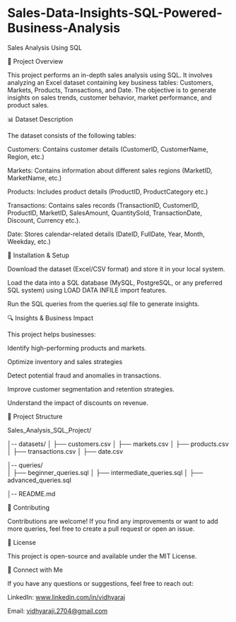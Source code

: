 # Sales-Data-Insights-SQL-Powered-Business-Analysis

Sales Analysis Using SQL

📌 Project Overview

This project performs an in-depth sales analysis using SQL. It involves analyzing an Excel dataset containing key business tables: Customers, Markets, Products, Transactions, and Date. The objective is to generate insights on sales trends, customer behavior, market performance, and product sales.

📊 Dataset Description

The dataset consists of the following tables:

Customers: Contains customer details (CustomerID, CustomerName, Region, etc.)

Markets: Contains information about different sales regions (MarketID, MarketName, etc.)

Products: Includes product details (ProductID, ProductCategory etc.)

Transactions: Contains sales records (TransactionID, CustomerID, ProductID, MarketID, SalesAmount, QuantitySold, TransactionDate, Discount, Currency etc.).

Date: Stores calendar-related details (DateID, FullDate, Year, Month, Weekday, etc.)

🚀 Installation & Setup

Download the dataset (Excel/CSV format) and store it in your local system.

Load the data into a SQL database (MySQL, PostgreSQL, or any preferred SQL system) using LOAD DATA INFILE import features.

Run the SQL queries from the queries.sql file to generate insights.

🔍 Insights & Business Impact

This project helps businesses:

Identify high-performing products and markets.

Optimize inventory and sales strategies

Detect potential fraud and anomalies in transactions.

Improve customer segmentation and retention strategies.

Understand the impact of discounts on revenue.

📂 Project Structure

Sales_Analysis_SQL_Project/

│-- datasets/ 
│   ├── customers.csv
│   ├── markets.csv
│   ├── products.csv
│   ├── transactions.csv
│   ├── date.csv

│-- queries/               
│   ├── beginner_queries.sql
│   ├── intermediate_queries.sql
│   ├── advanced_queries.sql

│-- README.md 

🤝 Contributing

Contributions are welcome! If you find any improvements or want to add more queries, feel free to create a pull request or open an issue.

📜 License

This project is open-source and available under the MIT License.

🔗 Connect with Me

If you have any questions or suggestions, feel free to reach out:

LinkedIn: www.linkedin.com/in/vidhyaraj

Email: vidhyaraji.2704@gmail.com
